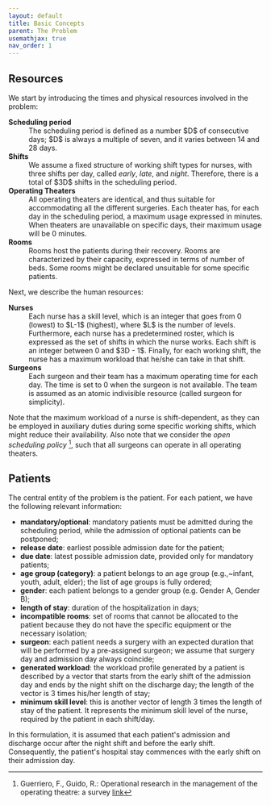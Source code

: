 ```yaml
---
layout: default
title: Basic Concepts
parent: The Problem
usemathjax: true
nav_order: 1
---
```


<!-- TODO: Correct citations, streamline description of the problem -->

## Resources
We start by introducing the times and physical resources involved in the
problem:

<!--- 
  OLD VERSION LIST
* **Scheduling period:** The scheduling period is defined as a number $$D$$ of
  consecutive days; $$D$$ is always a multiple of seven, and it varies
  between 14 and 28 days.
* **Shifts:** We assume a fixed structure of working shift types for
  nurses, with three shifts per day, called _early_, _late_, and _night_.
  Therefore, there is a total of $$3D$$ shifts in the scheduling period.
* **Operating Theaters:**  All operating theaters are identical, and thus suitable for 
  accommodating all the different surgeries. Each theater has, for each day
  in the scheduling period, a maximum usage expressed in minutes. When theaters are unavailable
  on specific days, their maximum usage will be 0 minutes.
* **Rooms:**  Rooms host the patients
  during their recovery. Rooms are characterized by their capacity,
  expressed in terms of number of beds. Some rooms
  might be declared unsuitable for some specific patients.
  -->
<dl>
  <dt><b>Scheduling period</b></dt>
  <dd>The scheduling period is defined as a number $D$ of consecutive days; $D$ is always a multiple of seven, and it varies between 14 and 28 days.</dd>
  <dt><b>Shifts</b></dt>
  <dd>We assume a fixed structure of working shift types for
  nurses, with three shifts per day, called <i>early</i>, <i>late</i>, and <i>night</i>.
  Therefore, there is a total of $3D$ shifts in the scheduling period.</dd>
  <dt><b>Operating Theaters</b></dt>
  <dd>All operating theaters are identical, and thus suitable for 
  accommodating all the different surgeries. Each theater has, for each day
  in the scheduling period, a maximum usage expressed in minutes. When theaters are unavailable
  on specific days, their maximum usage will be 0 minutes.</dd>
  <dt><b>Rooms</b></dt>
  <dd>Rooms host the patients
  during their recovery. Rooms are characterized by their capacity,
  expressed in terms of number of beds. Some rooms
  might be declared unsuitable for some specific patients.</dd>
</dl>
Next, we describe the human resources:
<dl>
<dt><b>Nurses</b></dt>
<dd>Each nurse has a skill level, which is an integer that
  goes from 0 (lowest) to $L-1$ (highest), where $L$ is the number of levels. Furthermore,
  each nurse has a predetermined roster, which is expressed as the set
  of shifts in which the nurse works. Each shift is an integer between
  0 and $3D - 1$. Finally, for each working shift, the nurse has a
  maximum workload that he/she can take in that shift.</dd>
<dt><b>Surgeons</b></dt>
<dd>Each surgeon and their team has a maximum operating time for each
  day. The time is set to 0 when the surgeon is not available. The team is assumed as an atomic
  indivisible resource (called surgeon for simplicity).</dd>
</dl>
<!--- 
  OLD VERSION LIST
* **Nurses:** Each nurse has a skill level, which is an integer that
  goes from 0 (lowest) to $$L-1$$ (highest), where $$L$$ is the number of levels. Furthermore,
  each nurse has a predetermined roster, which is expressed as the set
  of shifts in which the nurse works. Each shift is an integer between
  0 and $$3D - 1$$. Finally, for each working shift, the nurse has a
  maximum workload that he/she can take in that shift.
* **Surgeons:**  Each surgeon and their team has a maximum operating time for each
  day. The time is set to 0 when the surgeon is not available. The team is assumed as an atomic
  indivisible resource (called surgeon for simplicity). 
  -->

Note that the maximum workload of a nurse is shift-dependent, as they 
can be employed in auxiliary duties during some specific working
shifts, which might reduce their availability.  Also note that we consider the _open scheduling policy_
[^fn], such that all surgeons can operate in all operating theaters.

## Patients
The central entity of the problem is the patient. For each patient, we
have the following relevant information:

* **mandatory/optional**: mandatory patients must be admitted during the scheduling period, while the admission of optional patients can be postponed;
* **release date**: earliest possible admission date for the patient;
* **due date**: latest possible admission date, provided only for mandatory patients;
* **age group (category)**: a patient belongs to an age group (e.g.,~infant, youth, adult, elder); the list of age groups is fully ordered;
* **gender**: each patient belongs to a gender group (e.g. Gender A, Gender B);
* **length of stay**: duration of the hospitalization in days;
* **incompatible rooms**: set of rooms that cannot be allocated to the
  patient because they do not have the specific equipment or the
  necessary isolation;
* **surgeon**: each patient needs a surgery with an expected duration
  that will be performed by a pre-assigned surgeon; 
  we assume that surgery day and admission day always coincide;
* **generated workload**: the workload profile generated by a patient is described by a vector that starts from the early shift of the admission day and ends by the night shift on the discharge day; 
the length of the vector is 3 times his/her length of stay;
* **minimum skill level**: this is another vector of length 3 times the length of stay of the patient. It represents the minimum skill level of the nurse, required by the patient in each shift/day.

In this formulation, it is assumed that each patient's admission and discharge occur after the night shift and before the early shift. Consequently, the patient's hospital stay commences with the early shift on their admission day.

[^fn]:Guerriero, F., Guido, R.: Operational research in the management of the operating theatre: a survey [link](https://link.springer.com/article/10.1007/s10729-010-9143-6)